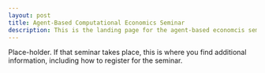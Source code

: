 ```yaml
---
layout: post
title: Agent-Based Computational Economics Seminar
description: This is the landing page for the agent-based economcis seminar.
---
```

Place-holder. If that seminar takes place, this is where you find additional information, including how to register for the seminar.
